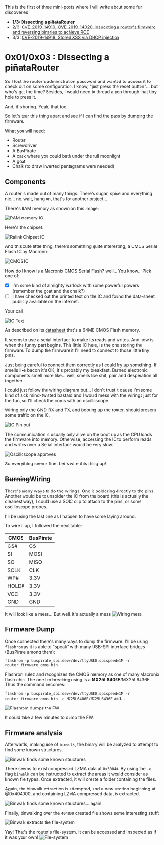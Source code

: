 

This is the first of three mini-posts where I will write about some fun discoveries

- **1/3: Dissecting a ~~piñata~~Router**
- 2/3: [CVE-2019-14919, CVE-2019-14920. Inspecting a router's firmware and reversing binaries to achieve RCE](https://github.com/MarioBartolome/ForFun/blob/master/HW-Hacking/Firmware-Inspection.md)
- 3/3: [CVE-2019-14918. Stored XSS via DHCP injection](https://github.com/MarioBartolome/ForFun/blob/master/HW-Hacking/XSS-Injection-via-DHCP-requests.md)

# 0x01/0x03 : Dissecting a ~~piñata~~Router

So I lost the router's administration password and wanted to access it to check out on some configuration. I know, "just press the reset button"... but who's got the time? Besides, I would need to thread a pen through that tiny hole to press it. 

And, it's boring. Yeah, that too. 

So let's tear this thing apart and see if I can find the pass by dumping the firmware.

What you will need: 

- Router
- Screwdriver
- A BusPirate
- A cask where you could bath under the full moonlight
- A goat
- Chalk (to draw inverted pentagrams were needed)

## Components

A router is made out of many things. There's sugar, spice and everything nic... no, wait, hang on, that's for another project...

There's RAM memory as shown on this image: 

![RAM memory IC](https://user-images.githubusercontent.com/23175380/64636572-412cf800-d402-11e9-9355-6eacf4527eac.jpg)

Here's the chipset:

![Ralink Chipset IC](https://user-images.githubusercontent.com/23175380/64636689-818c7600-d402-11e9-8906-a5fd4576e710.jpg)

And this cute little thing, there's something quite interesting, a CMOS Serial Flash IC by Macronix:

![CMOS IC](https://user-images.githubusercontent.com/23175380/64636730-9f59db00-d402-11e9-9029-17b8acd3c787.jpg)

How do I know is a Macronix CMOS Serial Flash? well... You know... Pick one of:

- [x] I'm some kind of almighty warlock with some powerful powers (remember the goat and the chalk?)  
- [ ] I have checked out the printed text on the IC and found the data-sheet publicly available on the internet.

Your call.

![IC Text](https://user-images.githubusercontent.com/23175380/64925597-7450fc00-d7f3-11e9-83c7-0ee642db4f66.jpg)

As described on its [datasheet](https://www.macronix.com/Lists/Datasheet/Attachments/7370/MX25L6406E,%203V,%2064Mb,%20v1.9.pdf) that's a 64MB CMOS Flash memory. 

It seems to use a serial interface to make its reads and writes. And now is when the funny part begins. This little IC here, is the one storing the firmware. To dump the firmware it I'll need to connect to those little tiny pins. 

Just being careful to connect them correctly as I could fry up something. If smells like bacon it's OK, it's probably my breakfast. Burned electronic components smell more like... well, smells like shit, pain and desperation all together. 

I could just follow the wiring diagram but... I don't trust it cause I'm some kind of sick mind-twisted bastard and I would mess with the wirings just for the fun, so I'll check the coms with an oscilloscope. 

Wiring only the GND, RX and TX, and booting up the router, should present some traffic on the IC.

![IC Pin-out](https://user-images.githubusercontent.com/23175380/64925808-3bfeed00-d7f6-11e9-948c-002347b0c41c.png)

The communication is usually only alive on the boot up as the CPU loads the firmware into memory. Otherwise, accessing the IC to perform reads and writes over a Serial interface would be very slow.

![Oscilloscope approves](https://user-images.githubusercontent.com/23175380/64636753-aaad0680-d402-11e9-93ff-1660895a8956.jpg)

So everything seems fine. Let's wire this thing up!

## ~~Burning~~Wiring

There's many ways to do the wirings. One is soldering directly to the pins. Another would be to unsolder the IC from the board (this is actually the cleanest way), I could use a SOIC clip to attach to the pins, or some oscilloscope probes. 

I'll be using the last one as I happen to have some laying around. 

To wire it up, I followed the next table:

| CMOS  | BusPirate |
|-------|-----------|
| CS#   | CS        |
| SI    | MOSI      |
| SO    | MISO      |
| SCLK  | CLK       |
| WP#   | 3.3V      |
| HOLD# | 3.3V      |
| VCC   | 3.3V      |
| GND   | GND       |

It will look like a mess... But well, it's actually a mess
![Wiring mess](https://user-images.githubusercontent.com/23175380/64636803-c1ebf400-d402-11e9-9b94-082d0b421f4d.jpg)

## Firmware Dump

Once connected there's many ways to dump the firmware. I'll be using ```flashrom``` as it is able to "speak" with many USB-SPI interface bridges (BusPirate among them):

```flashrom -p buspirate_spi:dev=/dev/ttyUSB0,spispeed=1M -r router_firmware_cmos.bin```

Flashrom rulez and recognizes the CMOS memory as one of many Macronix flash chip. The one I'm ~~breaking~~ using is a **MX25L6406E**/MX25L6436E. Thus the command becomes:

```flashrom -p buspirate_spi:dev=/dev/ttyUSB0,spispeed=1M -r router_firmware_cmos.bin -c MX25L6406E/MX25L6436E``` and...

![Flashrom dumps the FW](https://user-images.githubusercontent.com/23175380/64639233-bb13b000-d407-11e9-83b3-63658904bad5.png)

It could take a few minutes to dump the FW.

## Firmware analysis 

Afterwards, making use of ```binwalk```, the binary will be analyzed to attempt to find some known structures.

![Binwalk finds some known structures](https://user-images.githubusercontent.com/23175380/64637208-9b7a8880-d403-11e9-8b94-30f1da1c4f9b.png)

There seems to exist compressed LZMA data at `0x50040`. By using the ```-e ``` flag ```binwalk``` can be instructed to extract the areas it would consider as known file types. 
Once extracted, it will create a folder containing the files.

Again, the binwalk extraction is attempted, and a new section beginning at @0x404000, and containing LZMA compressed data, is extracted.

![Binwalk finds some known structures... again](https://user-images.githubusercontent.com/23175380/64637226-a7664a80-d403-11e9-9a3c-791127ef15c3.png)


Finally, binwalking over the ```404000``` created file shows some interesting stuff: 

![Binwalk extracts the file-system](https://user-images.githubusercontent.com/23175380/64637279-bcdb7480-d403-11e9-9adb-2cccdf99a370.png)


Yay! That's the router's file-system. It can be accessed and inspected as if it was your own! 
![File-system](https://user-images.githubusercontent.com/23175380/64637318-cf55ae00-d403-11e9-9983-2f98dc722228.png)








